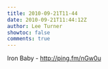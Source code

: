 ```yaml
---
title: 2010-09-21T11-44
date: 2010-09-21T11:44:12Z
author: Lee Turner
showtoc: false
comments: true
---
```


Iron Baby - http://ping.fm/nGw0u

